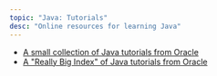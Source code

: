 ```yaml
---
topic: "Java: Tutorials"
desc: "Online resources for learning Java"
---
```


* [A small collection of Java tutorials from Oracle](http://docs.oracle.com/javase/tutorial/)
* [A "Really Big Index" of Java tutorials from Oracle](http://docs.oracle.com/javase/tutorial/reallybigindex.html)
